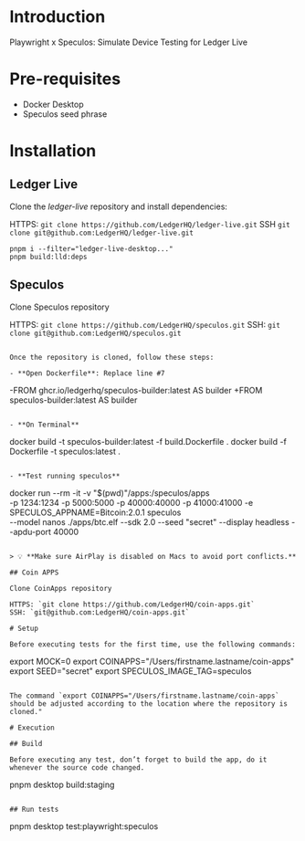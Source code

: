 # Introduction

Playwright x Speculos: Simulate Device Testing for Ledger Live

# Pre-requisites

- Docker Desktop
- Speculos seed phrase

# Installation

## Ledger Live

Clone the _ledger-live_ repository and install dependencies:

HTTPS: `git clone https://github.com/LedgerHQ/ledger-live.git`
SSH `git clone git@github.com:LedgerHQ/ledger-live.git`

```
pnpm i --filter="ledger-live-desktop..."
pnpm build:lld:deps
```

## Speculos

Clone Speculos repository

HTTPS: `git clone https://github.com/LedgerHQ/speculos.git`
SSH: `git clone git@github.com:LedgerHQ/speculos.git`
```

Once the repository is cloned, follow these steps:

- **Open Dockerfile**: Replace line #7

```
-FROM ghcr.io/ledgerhq/speculos-builder:latest AS builder
+FROM speculos-builder:latest AS builder
```

- **On Terminal**

```
docker build -t speculos-builder:latest -f build.Dockerfile .
docker build -f Dockerfile -t speculos:latest .
```

- **Test running speculos**

```
 docker run  --rm -it -v "$(pwd)"/apps:/speculos/apps \
-p 1234:1234 -p 5000:5000 -p 40000:40000 -p 41000:41000  -e SPECULOS_APPNAME=Bitcoin:2.0.1 speculos \
--model nanos ./apps/btc.elf --sdk 2.0 --seed "secret" --display headless --apdu-port 40000
```

> 💡 **Make sure AirPlay is disabled on Macs to avoid port conflicts.**

## Coin APPS

Clone CoinApps repository

HTTPS: `git clone https://github.com/LedgerHQ/coin-apps.git`
SSH: `git@github.com:LedgerHQ/coin-apps.git`

# Setup

Before executing tests for the first time, use the following commands:

```
export MOCK=0
export COINAPPS="/Users/firstname.lastname/coin-apps"
export SEED="secret"
export SPECULOS_IMAGE_TAG=speculos
```

The command `export COINAPPS="/Users/firstname.lastname/coin-apps` should be adjusted according to the location where the repository is cloned."

# Execution

## Build

Before executing any test, don’t forget to build the app, do it whenever the source code changed.

```
pnpm desktop build:staging
```

## Run tests

```
pnpm desktop test:playwright:speculos <testFileName>
```

